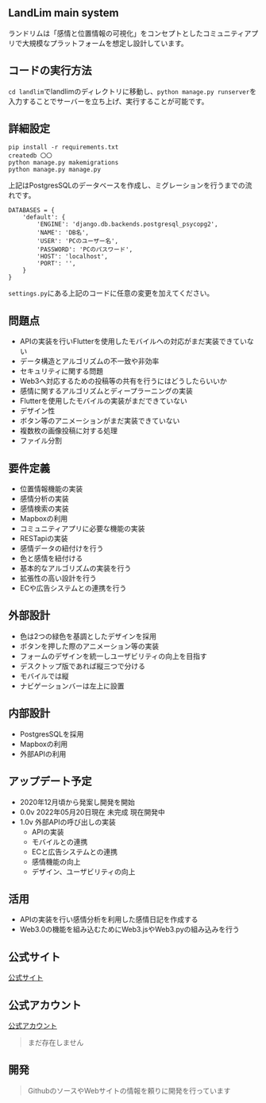 ## LandLim main system

ランドリムは「感情と位置情報の可視化」をコンセプトとしたコミュニティアプリで大規模なプラットフォームを想定し設計しています。

## コードの実行方法

`cd landlim`でlandlimのディレクトリに移動し、`python manage.py runserver`を入力することでサーバーを立ち上げ、実行することが可能です。

## 詳細設定

```
pip install -r requirements.txt
createdb 〇〇
python manage.py makemigrations
python manage.py manage.py
```

上記はPostgresSQLのデータベースを作成し、ミグレーションを行うまでの流れです。

```
DATABASES = {
    'default': {
        'ENGINE': 'django.db.backends.postgresql_psycopg2',
        'NAME': 'DB名',
        'USER': 'PCのユーザー名',
        'PASSWORD': 'PCのパスワード',
        'HOST': 'localhost',
        'PORT': '',
    }
}
```
`settings.py`にある上記のコードに任意の変更を加えてください。

## 問題点

- APIの実装を行いFlutterを使用したモバイルへの対応がまだ実装できていない
- データ構造とアルゴリズムの不一致や非効率
- セキュリティに関する問題
- Web3へ対応するための投稿等の共有を行うにはどうしたらいいか
- 感情に関するアルゴリズムとディープラーニングの実装
- Flutterを使用したモバイルの実装がまだできていない
- デザイン性
- ボタン等のアニメーションがまだ実装できていない
- 複数枚の画像投稿に対する処理
- ファイル分割

## 要件定義

- 位置情報機能の実装
- 感情分析の実装
- 感情検索の実装
- Mapboxの利用
- コミュニティアプリに必要な機能の実装
- RESTapiの実装
- 感情データの紐付けを行う
- 色と感情を紐付ける
- 基本的なアルゴリズムの実装を行う
- 拡張性の高い設計を行う
- ECや広告システムとの連携を行う

## 外部設計

- 色は2つの緑色を基調としたデザインを採用
- ボタンを押した際のアニメーション等の実装
- フォームのデザインを統一しユーザビリティの向上を目指す
- デスクトップ版であれば縦三つで分ける
- モバイルでは縦
- ナビゲーションバーは左上に設置

## 内部設計

- PostgresSQLを採用
- Mapboxの利用
- 外部APIの利用

## アップデート予定

- 2020年12月頃から発案し開発を開始
- 0.0v 2022年05月20日現在 未完成 現在開発中
- 1.0v 外部APIの呼び出しの実装
  - APIの実装
  - モバイルとの連携
  - ECと広告システムとの連携
  - 感情機能の向上
  - デザイン、ユーザビリティの向上

## 活用

- APIの実装を行い感情分析を利用した感情日記を作成する
- Web3.0の機能を組み込むためにWeb3.jsやWeb3.pyの組み込みを行う

## 公式サイト

[公式サイト](https://landlim.com/ja/)

## 公式アカウント

[公式アカウント](公式アカウント)

> まだ存在しません

## 開発

> GithubのソースやWebサイトの情報を頼りに開発を行っています